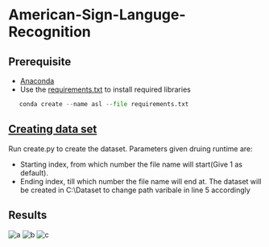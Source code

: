 # American-Sign-Languge-Recognition
## Prerequisite
- [Anaconda](https://www.anaconda.com/)
- Use the [requirements.txt](https://github.com/nabaneetLahiri/American-Sign-Languge-Recognition/blob/main/requirements.txt) to install required libraries
 ```python
    conda create --name asl --file requirements.txt
 ```
 ## [Creating data set](https://github.com/nabaneetLahiri/American-Sign-Languge-Recognition/blob/main/create.py)
Run create.py to create the dataset.
Parameters given druing runtime are: 
- Starting index, from which number the file name will start(Give 1 as default). 
- Ending index, till which number the file name will end at.
The dataset will be created in C:\Dataset to change path varibale in line 5 accordingly





## Results
![a](https://user-images.githubusercontent.com/42116611/109385459-07172500-791a-11eb-9d77-a1ded088efa2.PNG)
![b](https://user-images.githubusercontent.com/42116611/109385460-08e0e880-791a-11eb-8983-9db971849ef1.PNG)
![c](https://user-images.githubusercontent.com/42116611/109385461-09797f00-791a-11eb-9ef7-f9aa0872f2f7.PNG)
